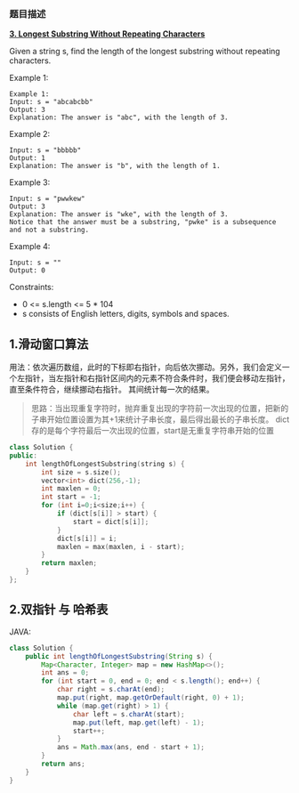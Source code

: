 ### 题目描述
 **[3. Longest Substring Without Repeating Characters](https://leetcode-cn.com/problems/longest-substring-without-repeating-characters/)** 

Given a string s, find the length of the longest substring without repeating characters.


Example 1:
```
Example 1:
Input: s = "abcabcbb"
Output: 3
Explanation: The answer is "abc", with the length of 3.

```
Example 2:

```
Input: s = "bbbbb"
Output: 1
Explanation: The answer is "b", with the length of 1.
```
Example 3:

```
Input: s = "pwwkew"
Output: 3
Explanation: The answer is "wke", with the length of 3.
Notice that the answer must be a substring, "pwke" is a subsequence and not a substring.
```
Example 4:
```
Input: s = ""
Output: 0
```
Constraints:

- 0 <= s.length <= 5 * 104
- s consists of English letters, digits, symbols and spaces.


## 1.滑动窗口算法

用法：依次遍历数组，此时的下标即右指针，向后依次挪动。另外，我们会定义一个左指针，当左指针和右指针区间内的元素不符合条件时，我们便会移动左指针，直至条件符合，继续挪动右指针。
其间统计每一次的结果。

> 思路：当出现重复字符时，抛弃重复出现的字符前一次出现的位置，把新的子串开始位置设置为其+1来统计子串长度，最后得出最长的子串长度。
> dict存的是每个字符最后一次出现的位置，start是无重复字符串开始的位置
```C++
class Solution {
public:
    int lengthOfLongestSubstring(string s) {
        int size = s.size();
        vector<int> dict(256,-1);
        int maxlen = 0;
        int start = -1;
        for (int i=0;i<size;i++) {
            if (dict[s[i]] > start) {
                start = dict[s[i]];
            }
            dict[s[i]] = i;
            maxlen = max(maxlen, i - start);
        }
        return maxlen;
    }
};
```
## 2.双指针 与 哈希表


JAVA:
```JAVA
class Solution {
    public int lengthOfLongestSubstring(String s) {
        Map<Character, Integer> map = new HashMap<>();
        int ans = 0;
        for (int start = 0, end = 0; end < s.length(); end++) {
            char right = s.charAt(end);
            map.put(right, map.getOrDefault(right, 0) + 1);
            while (map.get(right) > 1) {
                char left = s.charAt(start);
                map.put(left, map.get(left) - 1);
                start++;
            }
            ans = Math.max(ans, end - start + 1);
        }
        return ans;
    }
}

```














